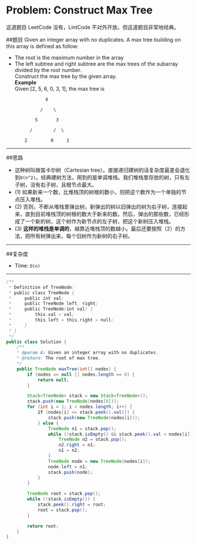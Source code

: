 # Problem: Construct Max Tree

这道题目 LeetCode 没有，LintCode 不对外开放。但这道题目非常地经典。

##题目
Given an integer array with no duplicates. A max tree building on this array is defined as follow:
* The root is the maximum number in the array
* The left subtree and right subtree are the max trees of the subarray divided by the root number.  
Construct the max tree by the given array.  
**Example**  
Given [2, 5, 6, 0, 3, 1], the max tree is  

```
               6

             /    \

           5       3

         /        /  \

       2         0     1
```
-----------
##思路
* 这种树叫做笛卡尔树（Cartesian tree）。直接递归建树的话复杂度最差会退化到`O(n^2)`。经典建树方法，用到的是单调堆栈。我们堆栈里存放的树，只有左子树，没有右子树，且根节点最大。
* (1) 如果新来一个数，比堆栈顶的树根的数小，则把这个数作为一个单独的节点压入堆栈。
* (2) 否则，不断从堆栈里弹出树，新弹出的树以旧弹出的树为右子树，连接起来，直到目前堆栈顶的树根的数大于新来的数。然后，弹出的那些数，已经形成了一个新的树，这个树作为新节点的左子树，把这个新树压入堆栈。
* (3) **这样的堆栈是单调的**，越靠近堆栈顶的数越小。最后还要按照（2）的方法，把所有树弹出来，每个旧树作为新树的右子树。
------
##复杂度
* Time: `O(n)`

--------


```java
/**
 * Definition of TreeNode:
 * public class TreeNode {
 *     public int val;
 *     public TreeNode left, right;
 *     public TreeNode(int val) {
 *         this.val = val;
 *         this.left = this.right = null;
 *     }
 * }
 */
public class Solution {
	/**
	* @param A: Given an integer array with no duplicates.
	* @return: The root of max tree.
	*/
	public TreeNode maxTree(int[] nodes) {
		if (nodes == null || nodes.length == 0) {
			return null;
		}

		Stack<TreeNode> stack = new Stack<TreeNode>();
		stack.push(new TreeNode(nodes[0]));
		for (int i = 1; i < nodes.length; i++) {
			if (nodes[i] <= stack.peek().val()) {
				stack.push(new TreeNode(nodes[i]));
			} else {
				TreeNode n1 = stack.pop();
				while (!stack.isEmpty() && stack.peek().val < nodes[i]) {
					TreeNode n2 = stack.pop();
					n2.right = n1;
					n1 = n2;
				}
				TreeNode node = new TreeNode(nodes[i]);
				node.left = n1;
				stack.push(node);
			}
		}

		TreeNode root = stack.pop();
		while (!stack.isEmpty()) {
			stack.peek().right = root;
			root = stack.pop();
		}

		return root;
	}
}
```


















